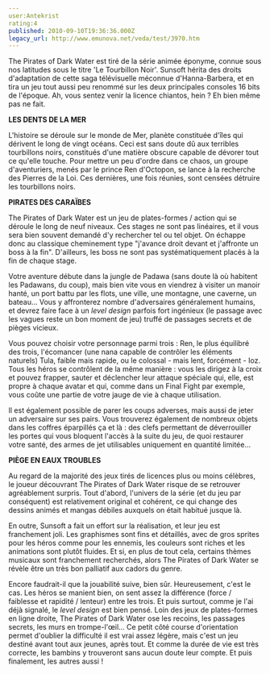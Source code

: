 ```yaml
---
user:Antekrist
rating:4
published: 2010-09-10T19:36:36.000Z
legacy_url: http://www.emunova.net/veda/test/3970.htm
---
```

The Pirates of Dark Water est tiré de la série animée éponyme, connue sous nos latitudes sous le titre 'Le Tourbillon Noir'. Sunsoft hérita des droits d'adaptation de cette saga télévisuelle méconnue d'Hanna-Barbera, et en tira un jeu tout aussi peu renommé sur les deux principales consoles 16 bits de l'époque. Ah, vous sentez venir la licence chiantos, hein ? Eh bien même pas ne fait.  

  

**LES DENTS DE LA MER**  

L'histoire se déroule sur le monde de Mer, planète constituée d'îles qui dérivent le long de vingt océans. Ceci est sans doute dû aux terribles tourbillons noirs, constitués d'une matière obscure capable de dévorer tout ce qu'elle touche. Pour mettre un peu d'ordre dans ce chaos, un groupe d'aventuriers, menés par le prince Ren d'Octopon, se lance à la recherche des Pierres de la Loi. Ces dernières, une fois réunies, sont censées détruire les tourbillons noirs.  

  

**PIRATES DES CARAÏBES**  

The Pirates of Dark Water est un jeu de plates-formes / action qui se déroule le long de neuf niveaux. Ces stages ne sont pas linéaires, et il vous sera bien souvent demandé d'y rechercher tel ou tel objet. On échappe donc au classique cheminement type "j'avance droit devant et j'affronte un boss à la fin". D'ailleurs, les boss ne sont pas systématiquement placés à la fin de chaque stage.  

Votre aventure débute dans la jungle de Padawa (sans doute là où habitent les Padawans, du coup), mais bien vite vous en viendrez à visiter un manoir hanté, un port battu par les flots, une ville, une montagne, une caverne, un bateau... Vous y affronterez nombre d'adversaires généralement humains, et devrez faire face à un _level design_ parfois fort ingénieux (le passage avec les vagues reste un bon moment de jeu) truffé de passages secrets et de pièges vicieux.  

Vous pouvez choisir votre personnage parmi trois : Ren, le plus équilibré des trois, l'écomancer (une nana capable de contrôler les éléments naturels) Tula, faible mais rapide, ou le colossal - mais lent, forcément - Ioz. Tous les héros se contrôlent de la même manière : vous les dirigez à la croix et pouvez frapper, sauter et déclencher leur attaque spéciale qui, elle, est propre à chaque avatar et qui, comme dans un Final Fight par exemple, vous coûte une partie de votre jauge de vie à chaque utilisation.  

Il est également possible de parer les coups adverses, mais aussi de jeter un adversaire sur ses pairs. Vous trouverez également de nombreux objets dans les coffres éparpillés ça et là : des clefs permettant de déverrouiller les portes qui vous bloquent l'accès à la suite du jeu, de quoi restaurer votre santé, des armes de jet utilisables uniquement en quantité limitée...  

  

**PIÈGE EN EAUX TROUBLES**  

Au regard de la majorité des jeux tirés de licences plus ou moins célèbres, le joueur découvrant The Pirates of Dark Water risque de se retrouver agréablement surpris. Tout d'abord, l'univers de la série (et du jeu par conséquent) est relativement original et cohérent, ce qui change des dessins animés et mangas débiles auxquels on était habitué jusque là.  

En outre, Sunsoft a fait un effort sur la réalisation, et leur jeu est franchement joli. Les graphismes sont fins et détaillés, avec de gros sprites pour les héros comme pour les ennemis, les couleurs sont riches et les animations sont plutôt fluides. Et si, en plus de tout cela, certains thèmes musicaux sont franchement recherchés, alors The Pirates of Dark Water se révèle être un très bon palliatif aux cadors du genre.  

Encore faudrait-il que la jouabilité suive, bien sûr. Heureusement, c'est le cas. Les héros se manient bien, on sent assez la différence (force / faiblesse et rapidité / lenteur) entre les trois. Et puis surtout, comme je l'ai déjà signalé, le _level design_ est bien pensé. Loin des jeux de plates-formes en ligne droite, The Pirates of Dark Water ose les recoins, les passages secrets, les murs en trompe-l'œil... Ce petit côté course d'orientation permet d'oublier la difficulté il est vrai assez légère, mais c'est un jeu destiné avant tout aux jeunes, après tout. Et comme la durée de vie est très correcte, les bambins y trouveront sans aucun doute leur compte. Et puis finalement, les autres aussi !